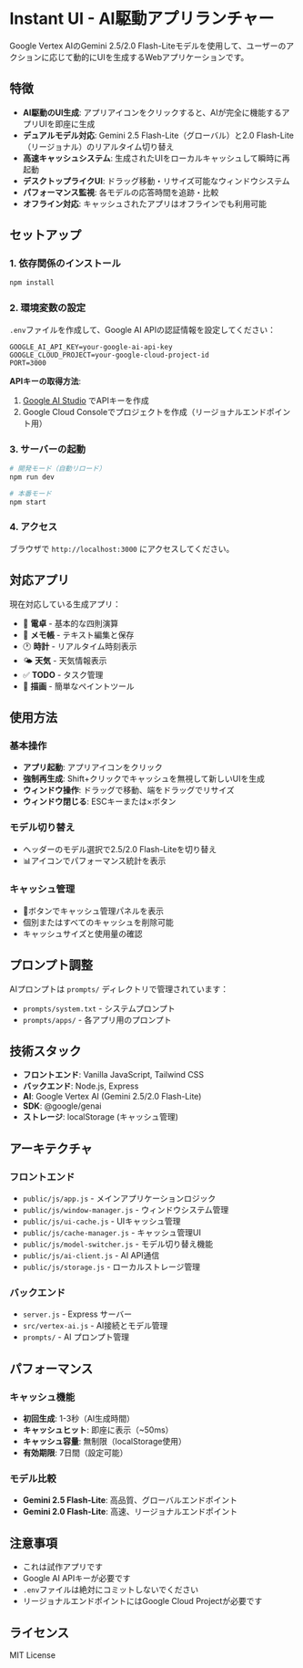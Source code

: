 # Instant UI - AI駆動アプリランチャー

Google Vertex AIのGemini 2.5/2.0 Flash-Liteモデルを使用して、ユーザーのアクションに応じて動的にUIを生成するWebアプリケーションです。

## 特徴

- **AI駆動のUI生成**: アプリアイコンをクリックすると、AIが完全に機能するアプリUIを即座に生成
- **デュアルモデル対応**: Gemini 2.5 Flash-Lite（グローバル）と2.0 Flash-Lite（リージョナル）のリアルタイム切り替え
- **高速キャッシュシステム**: 生成されたUIをローカルキャッシュして瞬時に再起動
- **デスクトップライクUI**: ドラッグ移動・リサイズ可能なウィンドウシステム
- **パフォーマンス監視**: 各モデルの応答時間を追跡・比較
- **オフライン対応**: キャッシュされたアプリはオフラインでも利用可能

## セットアップ

### 1. 依存関係のインストール

```bash
npm install
```

### 2. 環境変数の設定

`.env`ファイルを作成して、Google AI APIの認証情報を設定してください：

```env
GOOGLE_AI_API_KEY=your-google-ai-api-key
GOOGLE_CLOUD_PROJECT=your-google-cloud-project-id
PORT=3000
```

**APIキーの取得方法**:
1. [Google AI Studio](https://aistudio.google.com/) でAPIキーを作成
2. Google Cloud Consoleでプロジェクトを作成（リージョナルエンドポイント用）

### 3. サーバーの起動

```bash
# 開発モード（自動リロード）
npm run dev

# 本番モード
npm start
```

### 4. アクセス

ブラウザで `http://localhost:3000` にアクセスしてください。

## 対応アプリ

現在対応している生成アプリ：

- 🧮 **電卓** - 基本的な四則演算
- 📝 **メモ帳** - テキスト編集と保存
- 🕐 **時計** - リアルタイム時刻表示
- 🌤️ **天気** - 天気情報表示
- ✅ **TODO** - タスク管理
- 🎨 **描画** - 簡単なペイントツール

## 使用方法

### 基本操作
- **アプリ起動**: アプリアイコンをクリック
- **強制再生成**: Shift+クリックでキャッシュを無視して新しいUIを生成
- **ウィンドウ操作**: ドラッグで移動、端をドラッグでリサイズ
- **ウィンドウ閉じる**: ESCキーまたは×ボタン

### モデル切り替え
- ヘッダーのモデル選択で2.5/2.0 Flash-Liteを切り替え
- 📊アイコンでパフォーマンス統計を表示

### キャッシュ管理
- 💾ボタンでキャッシュ管理パネルを表示
- 個別またはすべてのキャッシュを削除可能
- キャッシュサイズと使用量の確認

## プロンプト調整

AIプロンプトは `prompts/` ディレクトリで管理されています：

- `prompts/system.txt` - システムプロンプト
- `prompts/apps/` - 各アプリ用のプロンプト

## 技術スタック

- **フロントエンド**: Vanilla JavaScript, Tailwind CSS
- **バックエンド**: Node.js, Express
- **AI**: Google Vertex AI (Gemini 2.5/2.0 Flash-Lite)
- **SDK**: @google/genai
- **ストレージ**: localStorage (キャッシュ管理)

## アーキテクチャ

### フロントエンド
- `public/js/app.js` - メインアプリケーションロジック
- `public/js/window-manager.js` - ウィンドウシステム管理
- `public/js/ui-cache.js` - UIキャッシュ管理
- `public/js/cache-manager.js` - キャッシュ管理UI
- `public/js/model-switcher.js` - モデル切り替え機能
- `public/js/ai-client.js` - AI API通信
- `public/js/storage.js` - ローカルストレージ管理

### バックエンド
- `server.js` - Express サーバー
- `src/vertex-ai.js` - AI接続とモデル管理
- `prompts/` - AI プロンプト管理

## パフォーマンス

### キャッシュ機能
- **初回生成**: 1-3秒（AI生成時間）
- **キャッシュヒット**: 即座に表示（~50ms）
- **キャッシュ容量**: 無制限（localStorage使用）
- **有効期限**: 7日間（設定可能）

### モデル比較
- **Gemini 2.5 Flash-Lite**: 高品質、グローバルエンドポイント
- **Gemini 2.0 Flash-Lite**: 高速、リージョナルエンドポイント

## 注意事項

- これは試作アプリです
- Google AI APIキーが必要です
- `.env`ファイルは絶対にコミットしないでください
- リージョナルエンドポイントにはGoogle Cloud Projectが必要です

## ライセンス

MIT License
